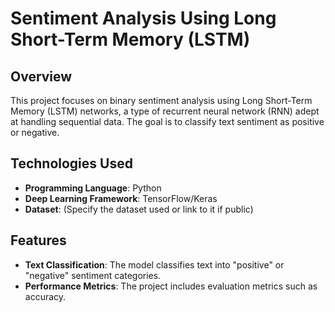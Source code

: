 # Sentiment Analysis Using Long Short-Term Memory (LSTM)

## Overview
This project focuses on binary sentiment analysis using Long Short-Term Memory (LSTM) networks, a type of recurrent neural network (RNN) adept at handling sequential data. The goal is to classify text sentiment as positive or negative.

## Technologies Used
- **Programming Language**: Python
- **Deep Learning Framework**: TensorFlow/Keras
- **Dataset**: (Specify the dataset used or link to it if public)

## Features
- **Text Classification**: The model classifies text into "positive" or "negative" sentiment categories.
- **Performance Metrics**: The project includes evaluation metrics such as accuracy.
